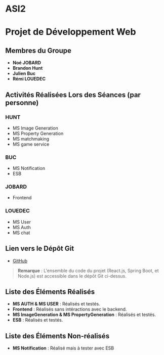 # ASI2

Projet de Développement Web
===========================

Membres du Groupe
-----------------

-   **Noé JOBARD**  
-   **Brandon Hunt**  
-   **Julien Buc**  
-   **Rémi LOUEDEC**  

Activités Réalisées Lors des Séances (par personne)
---------------------------------------------------

### HUNT

-   MS Image Generation
-   MS Property Generation
-   MS matchmaking
-   MS game service

### BUC

-   MS Notification
-   ESB

### JOBARD

-   Frontend

### LOUEDEC

-   MS User
-   MS Auth
-   MS chat

Lien vers le Dépôt Git
----------------------

-   [GitHub](https://github.com/Ashersxm/ASI2.git)

> **Remarque** : L'ensemble du code du projet (React.js, Spring Boot, et Node.js) est accessible dans le dépôt Git ci-dessus.

Liste des Éléments Réalisés
---------------------------

-   **MS AUTH & MS USER** : Réalisés et testés.
-   **Frontend** : Réalisés sans intéractions avec le backend.
-   **MS ImageGeneration & MS PropertyGeneration** : Réalisés et testés.
-   **ESB** : Réalisés et testés.

Liste des Éléments Non-réalisés
-------------------------------

-   **MS Notification** : Réalisé mais à tester avec ESB

